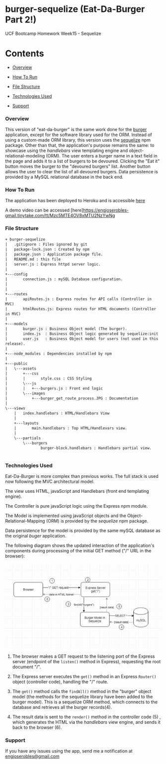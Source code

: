 # burger-sequelize (Eat-Da-Burger Part 2!)

UCF Bootcamp Homework Week15 - Sequelize


# Contents

 * [Overview](#overview)

 * [How To Run](#howToRun)
 
 * [File Structure](#FileStructure)
 
 * [Technologies Used](#techsUsed)
 
  * [Support](#support)
 
 
### Overview <a name="overview"></a>
This version of "eat-da-burger" is the same work done for the [burger](https://github.com/j0serobles/burger) application, except for the software library used for the ORM. Instead of using a custom-made ORM library, this version uses the [sequelize](https://www.npmjs.com/package/sequelize) npm package.  Other than that, the application's purpose remains the same: to showcase using the *handlebars* view templating engine and object-relational-modeling (ORM).
The user enters a burger name in a text field in the page and adds it to a list of burgers to be devoured. Clicking the "Eat it" button moves the burger to the "devoured burgers" list.  Another button allows the user to clear the list of all devoured burgers.  Data persistence is provided by a MySQL relational database in the back end. 


### How To Run <a name="howToRun"></a>
The application has been deployed to Heroku and is accessible [here](https://ancient-shore-99109.herokuapp.com/)

A demo video can be accessed [here]https://engjoserobles-gmail.tinytake.com/tt/Mzc5MTE4OV8xMTU2NzYwNg


### File Structure <a name="FileStructure"></a>
```
+ burger-sequelize
|   .gitignore : Files ignored by git
|   package-lock.json : Created by npm
|   package.json : Application package file. 
|   README.md : this file
|   server.js : Express httpd server logic.
|   
+---config
|       connection.js : mySQL Database configuration.
|
|       
+---routes
|       apiRoutes.js : Express routes for API calls (Controller in MVC)
|       htmlRoutes.js: Express routes for HTML documents (Controller in MVC)
|
+---models
|       burger.js : Business Object model (The burger). 
|       index.js  : Business Object logic generated by sequelize:init
|       user.js   : Business Object model for users (not used in this release). 
|       
+---node_modules : Dependencies installed by npm
|           
+---public
|   \---assets
|       +---css
|       |       style.css : CSS Styling
|       \---js
|       |   +---burgers.js : Front end logic
|       \---images
|           +---burger_get_route_process.JPG : Documentation
|               
\---views
    |   index.handlebars : HTML/Handlebars View
    |   
    +---layouts
    |       main.handlebars : Top HTML/Handlevars view. 
    |       
    \---partials
        \---burgers
                burger-block.handlebars : Handlebars partial view. 
                

```

### Technologies Used <a name="techsUsed"></a>

Eat-Da-Burger is more complex than previous works.  The full stack is used now following the MVC architectural model. 

The view uses HTML, javaScript and Handlebars (front end templating engine).

The Controller is pure javaScript logic using the Express npm module. 

The Model is implemented using javaScript objects and the Object-Relational-Mapping (ORM) is provided by the *sequelize* npm package. 

Data persistence for the model is provided by the same mySQL database as the original *buger* application.

The following diagram shows the updated interaction of the application's components during processing of the initial GET method ("/" URL in the browser): 

![GET root document processing](public/assets/images/burger_get_route_process.JPG)

1) The browser makes a GET request to the listening port of the Express server (endpoint of the ```listen()``` method in Express), requesting the root document "/".

2) The Express server executes the ```get()``` method in an Express ```Router()``` object (controller code), handling the "/" route.

3) The ```get()``` method calls the ```findAll()``` method in the "burger" object model (the methods for the sequelize library have been added to the burger model).  This is a sequelize ORM method, which connects to the database and retrieves all the burger records(4).

4) The result data is sent to the ```render()``` method in the controller code (5) , which generates the HTML via the *handlebars* view engine, and  sends it back to the browser (6). 

### Support <a name="support"></a>
  If you have any issues using the app, send me a notification at [engjoserobles@gmail.com](mailto:engjoserobles@gmail.com)
  
